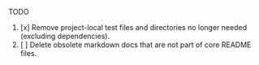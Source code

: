 TODO
1. [x] Remove project-local test files and directories no longer needed (excluding dependencies).
2. [ ] Delete obsolete markdown docs that are not part of core README files.
